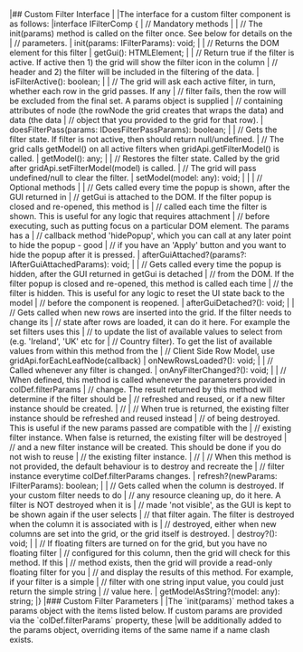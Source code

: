 <framework-specific-section frameworks="javascript">
|## Custom Filter Interface
|
|The interface for a custom filter component is as follows:
</framework-specific-section>

<framework-specific-section frameworks="javascript">
<snippet transform={false} language="ts">
|interface IFilterComp {
|    // Mandatory methods
|
|    // The init(params) method is called on the filter once. See below for details on the
|    // parameters.
|    init(params: IFilterParams): void;
|
|    // Returns the DOM element for this filter
|    getGui(): HTMLElement;
|
|    // Return true if the filter is active. If active then 1) the grid will show the filter icon in the column
|    // header and 2) the filter will be included in the filtering of the data.
|    isFilterActive(): boolean;
|
|    // The grid will ask each active filter, in turn, whether each row in the grid passes. If any
|    // filter fails, then the row will be excluded from the final set. A params object is supplied
|    // containing attributes of node (the rowNode the grid creates that wraps the data) and data (the data
|    // object that you provided to the grid for that row).
|    doesFilterPass(params: IDoesFilterPassParams): boolean;
|
|    // Gets the filter state. If filter is not active, then should return null/undefined.
|    // The grid calls getModel() on all active filters when gridApi.getFilterModel() is called.
|    getModel(): any;
|
|    // Restores the filter state. Called by the grid after gridApi.setFilterModel(model) is called.
|    // The grid will pass undefined/null to clear the filter.
|    setModel(model: any): void;
|
|
|    // Optional methods
|
|    // Gets called every time the popup is shown, after the GUI returned in
|    // getGui is attached to the DOM. If the filter popup is closed and re-opened, this method is
|    // called each time the filter is shown. This is useful for any logic that requires attachment
|    // before executing, such as putting focus on a particular DOM element. The params has a
|    // callback method 'hidePopup', which you can call at any later point to hide the popup - good
|    // if you have an 'Apply' button and you want to hide the popup after it is pressed.
|    afterGuiAttached?(params?: IAfterGuiAttachedParams): void;
|
|    // Gets called every time the popup is hidden, after the GUI returned in getGui is detached
|    // from the DOM. If the filter popup is closed and re-opened, this method is called each time
|    // the filter is hidden. This is useful for any logic to reset the UI state back to the model
|    // before the component is reopened.
|    afterGuiDetached?(): void;
|
|    // Gets called when new rows are inserted into the grid. If the filter needs to change its
|    // state after rows are loaded, it can do it here. For example the set filters uses this
|    // to update the list of available values to select from (e.g. 'Ireland', 'UK' etc for
|    // Country filter). To get the list of available values from within this method from the
|    // Client Side Row Model, use gridApi.forEachLeafNode(callback)
|    onNewRowsLoaded?(): void;
|
|    // Called whenever any filter is changed.
|    onAnyFilterChanged?(): void;
|
|   // When defined, this method is called whenever the parameters provided in colDef.filterParams
|   // change. The result returned by this method will determine if the filter should be 
|   // refreshed and reused, or if a new filter instance should be created.
|   // 
|   // When true is returned, the existing filter instance should be refreshed and reused instead
|   // of being destroyed. This is useful if the new params passed are compatible with the
|   // existing filter instance. When false is returned, the existing filter will be destroyed 
|   // and a new filter instance will be created. This should be done if you do not wish to reuse
|   // the existing filter instance.
|   // 
|   // When this method is not provided, the default behaviour is to destroy and recreate the
|   // filter instance everytime colDef.filterParams changes.
|   refresh?(newParams: IFilterParams): boolean;
|
|    // Gets called when the column is destroyed. If your custom filter needs to do
|    // any resource cleaning up, do it here. A filter is NOT destroyed when it is
|    // made 'not visible', as the GUI is kept to be shown again if the user selects
|    // that filter again. The filter is destroyed when the column it is associated with is
|    // destroyed, either when new columns are set into the grid, or the grid itself is destroyed.
|    destroy?(): void;
|
|    // If floating filters are turned on for the grid, but you have no floating filter
|    // configured for this column, then the grid will check for this method. If this
|    // method exists, then the grid will provide a read-only floating filter for you
|    // and display the results of this method. For example, if your filter is a simple
|    // filter with one string input value, you could just return the simple string
|    // value here.
|    getModelAsString?(model: any): string;
|}
</snippet>
</framework-specific-section>

<framework-specific-section frameworks="javascript">
|### Custom Filter Parameters
|
|The `init(params)` method takes a params object with the items listed below. If custom params are provided via the `colDef.filterParams` property, these 
|will be additionally added to the params object, overriding items of the same name if a name clash exists.
</framework-specific-section>